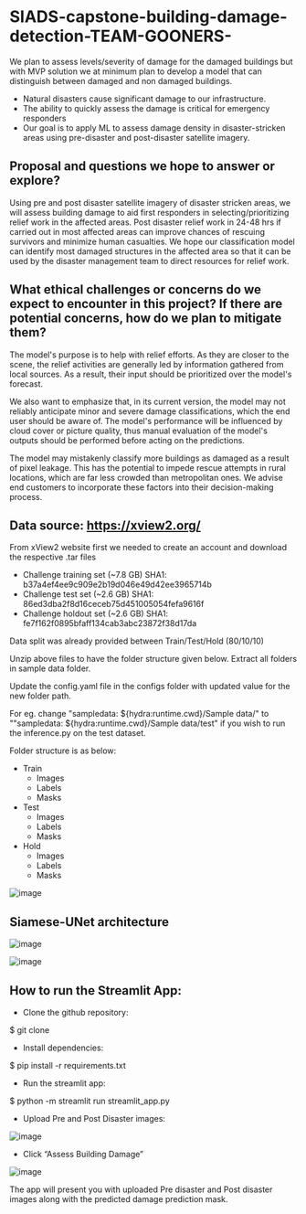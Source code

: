 # SIADS-capstone-building-damage-detection-TEAM-GOONERS-
We plan to assess levels/severity of damage for the damaged buildings but with MVP solution we at minimum plan to develop a model that can distinguish between damaged and non damaged buildings. 

- Natural disasters cause significant damage to our infrastructure.
- The ability to quickly assess the damage is critical for emergency responders
- Our goal is to apply ML to assess damage density in disaster-stricken areas using pre-disaster and post-disaster satellite imagery.


## Proposal and questions we hope to answer or explore? 
Using pre and post disaster satellite imagery of disaster stricken areas, we will assess building damage to aid first responders in selecting/prioritizing relief work in the affected areas. Post disaster relief work in 24-48 hrs if carried out in most affected areas can improve chances of rescuing survivors and minimize human casualties. We hope our classification model can identify most damaged structures in the affected area so that it can be used by the disaster management team to direct resources for relief work.

## What ethical challenges or concerns do we expect to encounter in this project? If there are potential concerns, how do we plan to mitigate them?
The model's purpose is to help with relief efforts. As they are closer to the scene, the relief activities are generally led by information gathered from local sources. As a result, their input should be prioritized over the model's forecast. 


We also want to emphasize that, in its current version, the model may not reliably anticipate minor and severe damage classifications, which the end user should be aware of. The model's performance will be influenced by cloud cover or picture quality, thus manual evaluation of the model's outputs should be performed before acting on the predictions. 


The model may mistakenly classify more buildings as damaged as a result of pixel leakage. This has the potential to impede rescue attempts in rural locations, which are far less crowded than metropolitan ones. We advise end customers to incorporate these factors into their decision-making process. 


## Data source: https://xview2.org/ 
From xView2 website first we needed to create an account and download the respective .tar files 

- Challenge training set (~7.8 GB)
  SHA1: b37a4ef4ee9c909e2b19d046e49d42ee3965714b
- Challenge test set (~2.6 GB)
  SHA1: 86ed3dba2f8d16ceceb75d451005054fefa9616f
- Challenge holdout set (~2.6 GB)
  SHA1: fe7f162f0895bfaff134cab3abc23872f38d17da
  
  
Data split was already provided between Train/Test/Hold (80/10/10)

Unzip above files to have the folder structure given below. 
Extract all folders in sample data folder. 

Update the config.yaml file in the configs folder with updated value for the new folder path.  

For eg. change "sampledata: ${hydra:runtime.cwd}/Sample data/" to ""sampledata: ${hydra:runtime.cwd}/Sample data/test" if you wish to run the inference.py on the test dataset.

Folder structure is as below:
- Train
     - Images
     - Labels
     - Masks
- Test
     - Images
     - Labels
     - Masks
- Hold
     - Images
     - Labels
     - Masks

![image](https://user-images.githubusercontent.com/55030743/233040342-c7934da5-01de-4a49-9eda-ab08167fd09f.png)

## Siamese-UNet architecture

![image](https://user-images.githubusercontent.com/55030743/233041865-187c7aac-cf24-4e88-8c09-a79ff52af617.png)


![image](https://user-images.githubusercontent.com/55030743/233042102-49487c42-661e-4cfd-ac07-3086392e85c1.png)

## How to run the Streamlit App:

- Clone the github repository: 


$ git clone

- Install dependencies: 


$ pip install -r requirements.txt

- Run the streamlit app:


$ python -m streamlit run streamlit_app.py


- Upload Pre and Post Disaster images:


![image](https://user-images.githubusercontent.com/55030743/233038963-4a62bc9f-0bff-41f4-a9ea-3642aeb077f6.png)


- Click “Assess Building Damage”


![image](https://user-images.githubusercontent.com/55030743/233039062-3fb48b32-68a8-4946-8490-1fcc9cd8334b.png)


The app will present you with uploaded Pre disaster and Post disaster images along with the predicted damage prediction mask. 

